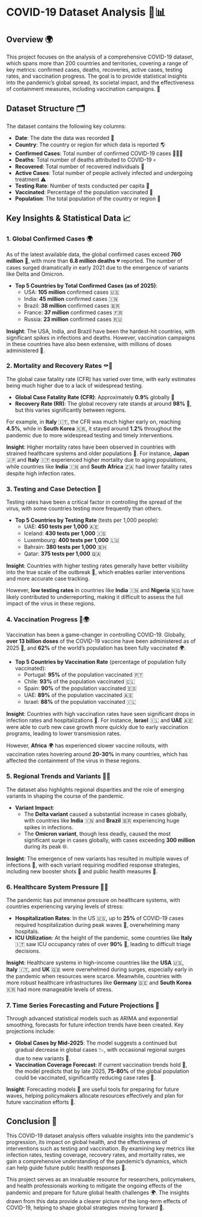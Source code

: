 # COVID-19 Dataset Analysis 🦠📊

## Overview 🌍

This project focuses on the analysis of a comprehensive COVID-19 dataset, which spans more than 200 countries and territories, covering a range of key metrics: confirmed cases, deaths, recoveries, active cases, testing rates, and vaccination progress. The goal is to provide statistical insights into the pandemic’s global spread, its societal impact, and the effectiveness of containment measures, including vaccination campaigns. 💉

## Dataset Structure 🗂️

The dataset contains the following key columns:

- **Date**: The date the data was recorded 📅
- **Country**: The country or region for which data is reported 🌎
- **Confirmed Cases**: Total number of confirmed COVID-19 cases 🧑‍🤝‍🧑
- **Deaths**: Total number of deaths attributed to COVID-19 💀
- **Recovered**: Total number of recovered individuals 🏥
- **Active Cases**: Total number of people actively infected and undergoing treatment ⚠️
- **Testing Rate**: Number of tests conducted per capita 🔬
- **Vaccinated**: Percentage of the population vaccinated 💉
- **Population**: The total population of the country or region 👥

## Key Insights & Statistical Data 📈

### 1. **Global Confirmed Cases 🌍**

As of the latest available data, the global confirmed cases exceed **760 million** 🦠, with more than **6.8 million deaths** 💔 reported. The number of cases surged dramatically in early 2021 due to the emergence of variants like Delta and Omicron.

- **Top 5 Countries by Total Confirmed Cases (as of 2025)**:
  - USA: **105 million** confirmed cases 🇺🇸
  - India: **45 million** confirmed cases 🇮🇳
  - Brazil: **38 million** confirmed cases 🇧🇷
  - France: **37 million** confirmed cases 🇫🇷
  - Russia: **23 million** confirmed cases 🇷🇺

**Insight**: The USA, India, and Brazil have been the hardest-hit countries, with significant spikes in infections and deaths. However, vaccination campaigns in these countries have also been extensive, with millions of doses administered 💉.

### 2. **Mortality and Recovery Rates ⚰️💪**

The global case fatality rate (CFR) has varied over time, with early estimates being much higher due to a lack of widespread testing.

- **Global Case Fatality Rate (CFR)**: Approximately **0.9%** globally 🔻
- **Recovery Rate (RR)**: The global recovery rate stands at around **98%** 🌟, but this varies significantly between regions.

For example, in **Italy** 🇮🇹, the CFR was much higher early on, reaching **4.5%**, while in **South Korea** 🇰🇷, it stayed around **1.2%** throughout the pandemic due to more widespread testing and timely interventions.

**Insight**: Higher mortality rates have been observed in countries with strained healthcare systems and older populations 🏥. For instance, **Japan** 🇯🇵 and **Italy** 🇮🇹 experienced higher mortality due to aging populations, while countries like **India** 🇮🇳 and **South Africa** 🇿🇦 had lower fatality rates despite high infection rates.

### 3. **Testing and Case Detection 🧪**

Testing rates have been a critical factor in controlling the spread of the virus, with some countries testing more frequently than others.

- **Top 5 Countries by Testing Rate** (tests per 1,000 people):
  - UAE: **450 tests per 1,000** 🇦🇪
  - Iceland: **430 tests per 1,000** 🇮🇸
  - Luxembourg: **400 tests per 1,000** 🇱🇺
  - Bahrain: **380 tests per 1,000** 🇧🇭
  - Qatar: **375 tests per 1,000** 🇶🇦

**Insight**: Countries with higher testing rates generally have better visibility into the true scale of the outbreak 🔎, which enables earlier interventions and more accurate case tracking.

However, **low testing rates** in countries like **India** 🇮🇳 and **Nigeria** 🇳🇬 have likely contributed to underreporting, making it difficult to assess the full impact of the virus in these regions.

### 4. **Vaccination Progress 💉🌍**

Vaccination has been a game-changer in controlling COVID-19. Globally, **over 13 billion doses** of the COVID-19 vaccine have been administered as of 2025 💉, and **62%** of the world’s population has been fully vaccinated 🌍.

- **Top 5 Countries by Vaccination Rate** (percentage of population fully vaccinated):
  - Portugal: **95%** of the population vaccinated 🇵🇹
  - Chile: **93%** of the population vaccinated 🇨🇱
  - Spain: **90%** of the population vaccinated 🇪🇸
  - UAE: **89%** of the population vaccinated 🇦🇪
  - Israel: **88%** of the population vaccinated 🇮🇱

**Insight**: Countries with high vaccination rates have seen significant drops in infection rates and hospitalizations 🏥. For instance, **Israel** 🇮🇱 and **UAE** 🇦🇪 were able to curb new case growth more quickly due to early vaccination programs, leading to lower transmission rates.

However, **Africa** 🌍 has experienced slower vaccine rollouts, with vaccination rates hovering around **20-30%** in many countries, which has affected the containment of the virus in these regions.

### 5. **Regional Trends and Variants 🦠🔄**

The dataset also highlights regional disparities and the role of emerging variants in shaping the course of the pandemic.

- **Variant Impact**:
  - The **Delta variant** caused a substantial increase in cases globally, with countries like **India** 🇮🇳 and **Brazil** 🇧🇷 experiencing huge spikes in infections.
  - The **Omicron variant**, though less deadly, caused the most significant surge in cases globally, with cases exceeding **300 million** during its peak 🌐.

**Insight**: The emergence of new variants has resulted in multiple waves of infections 🔄, with each variant requiring modified response strategies, including new booster shots 💉 and public health measures 🚨.

### 6. **Healthcare System Pressure 🏥💥**

The pandemic has put immense pressure on healthcare systems, with countries experiencing varying levels of stress:

- **Hospitalization Rates**: In the US 🇺🇸, up to **25%** of COVID-19 cases required hospitalization during peak waves 🏥, overwhelming many hospitals.
- **ICU Utilization**: At the height of the pandemic, some countries like **Italy** 🇮🇹 saw ICU occupancy rates of over **90%** 🏥, leading to difficult triage decisions.

**Insight**: Healthcare systems in high-income countries like the **USA** 🇺🇸, **Italy** 🇮🇹, and **UK** 🇬🇧 were overwhelmed during surges, especially early in the pandemic when resources were scarce. Meanwhile, countries with more robust healthcare infrastructures like **Germany** 🇩🇪 and **South Korea** 🇰🇷 had more manageable levels of stress.

### 7. **Time Series Forecasting and Future Projections 🔮**

Through advanced statistical models such as ARIMA and exponential smoothing, forecasts for future infection trends have been created. Key projections include:

- **Global Cases by Mid-2025**: The model suggests a continued but gradual decrease in global cases 📉, with occasional regional surges due to new variants 🦠.
- **Vaccination Coverage Forecast**: If current vaccination trends hold 💉, the model predicts that by late 2025, **75-80%** of the global population could be vaccinated, significantly reducing case rates 🔻.

**Insight**: Forecasting models 🔮 are useful tools for preparing for future waves, helping policymakers allocate resources effectively and plan for future vaccination efforts 💉.

## Conclusion 🌟

This COVID-19 dataset analysis offers valuable insights into the pandemic's progression, its impact on global health, and the effectiveness of interventions such as testing and vaccination. By examining key metrics like infection rates, testing coverage, recovery rates, and mortality rates, we gain a comprehensive understanding of the pandemic’s dynamics, which can help guide future public health responses 🏥.

This project serves as an invaluable resource for researchers, policymakers, and health professionals working to mitigate the ongoing effects of the pandemic and prepare for future global health challenges 🌍. The insights drawn from this data provide a clearer picture of the long-term effects of COVID-19, helping to shape global strategies moving forward 🚀.


